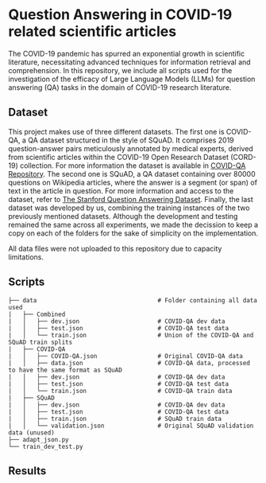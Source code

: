 # Question Answering in COVID-19 related scientific articles
The COVID-19 pandemic has spurred an exponential growth in scientific literature, necessitating advanced techniques for information retrieval and comprehension. In this repository, we include all scripts used for the investigation of the efficacy of Large Language Models (LLMs) for question answering (QA) tasks in the domain of COVID-19 research literature. 

## Dataset
This project makes use of three different datasets. The first one is COVID-QA, a QA dataset structured in the style of SQuAD. It comprises 2019 question-answer pairs meticulously annotated by medical experts, derived from scientific articles within the COVID-19 Open Research Dataset (CORD-19) collection. For more information the dataset is available in [COVID-QA Repository](https://github.com/deepset-ai/COVID-QA). The second one is SQuAD, a QA dataset containing over 80000 questions on Wikipedia articles, where the answer is a segment (or span) of text in the article in question. For more information and access to the dataset, refer to [The Stanford Question Answering Dataset](https://rajpurkar.github.io/SQuAD-explorer/). Finally, the last dataset was developed by us, combining the training instances of the two previously mentioned datasets. Although the development and testing remained the same across all experiments, we made the decission to keep a copy on each of the folders for the sake of simplicity on the implementation.

All data files were not uploaded to this repository due to capacity limitations.

## Scripts
                                                               
    ├── data                                  # Folder containing all data used
    |   ├── Combined
    |   │   ├── dev.json                      # COVID-QA dev data 
    |   │   ├── test.json                     # COVID-QA test data
    |   │   └── train.json                    # Union of the COVID-QA and SQuAD train splits
    |   ├── COVID-QA
    |   │   ├── COVID-QA.json                 # Original COVID-QA data
    |   │   ├── data.json                     # COVID-QA data, processed to have the same format as SQuAD
    |   │   ├── dev.json                      # COVID-QA dev data
    |   │   ├── test.json                     # COVID-QA test data
    |   │   └── train.json                    # COVID-QA train data
    |   ├── SQuAD
    |   │   ├── dev.json                      # COVID-QA dev data
    |   │   ├── test.json                     # COVID-QA test data 
    |   │   ├── train.json                    # SQuAD train data
    |   │   └── validation.json               # Original SQuAD validation data (unused)                      
    ├── adapt_json.py
    └── train_dev_test.py                                                    

## Results
